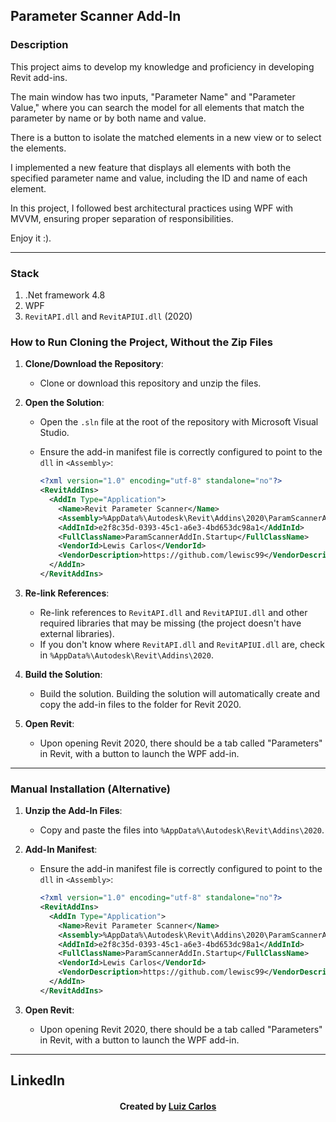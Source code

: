 ﻿
## Parameter Scanner Add-In


### Description

This project aims to develop my knowledge and proficiency in developing Revit add-ins.

The main window has two inputs, "Parameter Name" and "Parameter Value," where you can search the model for all elements that match the parameter by name or by both name and value.

There is a button to isolate the matched elements in a new view or to select the elements.

I implemented a new feature that displays all elements with both the specified parameter name and value, including the ID and name of each element.

In this project, I followed best architectural practices using WPF with MVVM, ensuring proper separation of responsibilities.

Enjoy it :).

---

### Stack

1. .Net framework 4.8
2. WPF
3. `RevitAPI.dll` and `RevitAPIUI.dll` (2020)

### How to Run Cloning the Project, Without the Zip Files

1. **Clone/Download the Repository**:
   - Clone or download this repository and unzip the files.

2. **Open the Solution**:
   - Open the `.sln` file at the root of the repository with Microsoft Visual Studio.
   - Ensure the add-in manifest file is correctly configured to point to the `dll` in `<Assembly>`:

     ```xml
     <?xml version="1.0" encoding="utf-8" standalone="no"?>
     <RevitAddIns>
       <AddIn Type="Application">
         <Name>Revit Parameter Scanner</Name>
         <Assembly>%AppData%\Autodesk\Revit\Addins\2020\ParamScannerAddIn.dll</Assembly>
         <AddInId>e2f8c35d-0393-45c1-a6e3-4bd653dc98a1</AddInId>
         <FullClassName>ParamScannerAddIn.Startup</FullClassName>
         <VendorId>Lewis Carlos</VendorId>
         <VendorDescription>https://github.com/lewisc99</VendorDescription>
       </AddIn>
     </RevitAddIns>
     ```

3. **Re-link References**:
   - Re-link references to `RevitAPI.dll` and `RevitAPIUI.dll` and other required libraries that may be missing (the project doesn't have external libraries).
   - If you don't know where `RevitAPI.dll` and `RevitAPIUI.dll` are, check in `%AppData%\Autodesk\Revit\Addins\2020`.

4. **Build the Solution**:
   - Build the solution. Building the solution will automatically create and copy the add-in files to the folder for Revit 2020.

5. **Open Revit**:
   - Upon opening Revit 2020, there should be a tab called "Parameters" in Revit, with a button to launch the WPF add-in.

---

### Manual Installation (Alternative)

1. **Unzip the Add-In Files**:
   - Copy and paste the files into `%AppData%\Autodesk\Revit\Addins\2020`.

2. **Add-In Manifest**:
   - Ensure the add-in manifest file is correctly configured to point to the `dll` in `<Assembly>`:

     ```xml
     <?xml version="1.0" encoding="utf-8" standalone="no"?>
     <RevitAddIns>
       <AddIn Type="Application">
         <Name>Revit Parameter Scanner</Name>
         <Assembly>%AppData%\Autodesk\Revit\Addins\2020\ParamScannerAddIn.dll</Assembly>
         <AddInId>e2f8c35d-0393-45c1-a6e3-4bd653dc98a1</AddInId>
         <FullClassName>ParamScannerAddIn.Startup</FullClassName>
         <VendorId>Lewis Carlos</VendorId>
         <VendorDescription>https://github.com/lewisc99</VendorDescription>
       </AddIn>
     </RevitAddIns>
     ```

3. **Open Revit**:
   - Upon opening Revit 2020, there should be a tab called "Parameters" in Revit, with a button to launch the WPF add-in.
---

## LinkedIn

<h4 align="center">
   Created by <a href="https://www.linkedin.com/in/luiz-carlos-b50693173/" target="_blank"> Luiz Carlos </a>
</h4>
